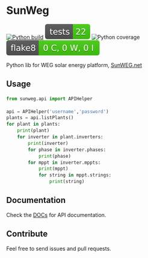 # SunWeg

[![Python build](https://github.com/rokam/sunweg/actions/workflows/python-build.yml/badge.svg)](https://github.com/rokam/sunweg/actions/workflows/python-build.yml)
![Python tests](https://raw.githubusercontent.com/rokam/sunweg/badges/tests.svg)
![Python coverage](https://raw.githubusercontent.com/rokam/sunweg/badges/coverage.svg)
![Python fake8](https://raw.githubusercontent.com/rokam/sunweg/badges/flake8.svg)

Python lib for WEG solar energy platform, [SunWEG.net](https://sunweg.net/)

## Usage

``` python
from sunweg.api import APIHelper

api = APIHelper('username','password')
plants = api.listPlants()
for plant in plants:
    print(plant)
    for inverter in plant.inverters:
        print(inverter)
        for phase in inverter.phases:
            print(phase)
        for mppt in inverter.mppts:
            print(mppt)
            for string in mppt.strings:
                print(string)
```

## Documentation

Check the [DOCs](https://github.com/rokam/sunweg/blob/main/docs/index.md) for API documentation.

## Contribute

Feel free to send issues and pull requests.
